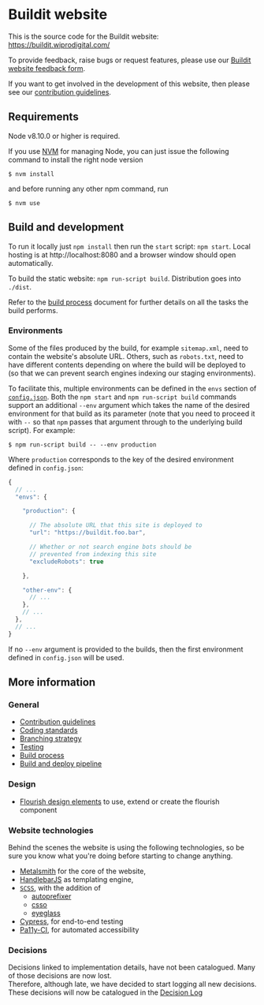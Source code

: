 # Buildit website

This is the source code for the Buildit website: https://buildit.wiprodigital.com/

To provide feedback, raise bugs or request features, please use our [Buildit website feedback form](https://docs.google.com/forms/d/e/1FAIpQLScOeoF7XfYYs3R8b9K_zvSY0oVS92hAV82FXUOyy8JnDz2lNg/viewform).

If you want to get involved in the development of this website, then please see our [contribution guidelines](./CONTRIBUTING.md).



## Requirements

Node v8.10.0 or higher is required.

If you use [NVM](https://github.com/creationix/nvm) for managing Node, you can just issue the following command to install the right node version

    $ nvm install

and before running any other npm command, run

    $ nvm use


## Build and development

To run it locally just `npm install` then run the `start` script: `npm start`. Local hosting is at http://localhost:8080 and a browser window should open automatically.

To build the static website: `npm run-script build`. Distribution goes into `./dist`.

Refer to the [build process](./docs/build-process.md) document for further details on all the tasks the build performs.

### Environments

Some of the files produced by the build, for example `sitemap.xml`, need to contain the website's absolute URL. Others, such as `robots.txt`, need to have different contents depending on where the build will be deployed to (so that we can prevent search engines indexing our staging environments).

To facilitate this, multiple environments can be defined in the `envs` section of [`config.json`](./config.json). Both the `npm start` and `npm run-script build` commands support an additional `--env` argument which takes the name of the desired environment for that build as its parameter (note that you need to proceed it with `--` so that `npm` passes that argument through to the underlying build script). For example:

    $ npm run-script build -- --env production

Where `production` corresponds to the key of the desired environment defined in `config.json`:

```js
{
  // ...
  "envs": {

    "production": {

      // The absolute URL that this site is deployed to
      "url": "https://buildit.foo.bar",

      // Whether or not search engine bots should be
      // prevented from indexing this site
      "excludeRobots": true

    },

    "other-env": {
      // ...
    },
    // ...
  },
  // ...
}
```

If no `--env` argument is provided to the builds, then the first environment defined in `config.json` will be used.


## More information

### General
* [Contribution guidelines](./CONTRIBUTING.md)
* [Coding standards](./docs/coding-standards.md)
* [Branching strategy](./docs/branching-strategy.md)
* [Testing](./docs/tests.md)
* [Build process](./docs/build-process.md)
* [Build and deploy pipeline](./build-deploy-pipeline.md)

### Design
* [Flourish design elements](./docs/flourishes.md) to use, extend or create the flourish component

### Website technologies
Behind the scenes the website is using the following technologies, so be sure you know what you're doing before starting to change anything.

* [Metalsmith](http://metalsmith.io) for the core of the website,
* [HandlebarJS](https://handlebarsjs.com/) as templating engine,
* [`SCSS`](http://sass-lang.com/), with the addition of
  * [autoprefixer](https://github.com/postcss/autoprefixer)
  * [csso](https://github.com/css/csso)
  * [eyeglass](https://github.com/sass-eyeglass/eyeglass)
* [Cypress](./docs/tests.md), for end-to-end testing
* [Pa11y-CI](./docs/tests.md), for automated accessibility

### Decisions
Decisions linked to implementation details, have not been catalogued. Many of those decisions are now lost.  
Therefore, although late, we have decided to start logging all new decisions. These decisions will now be catalogued in the [Decision Log](./docs/DECISIONLOG.md)
